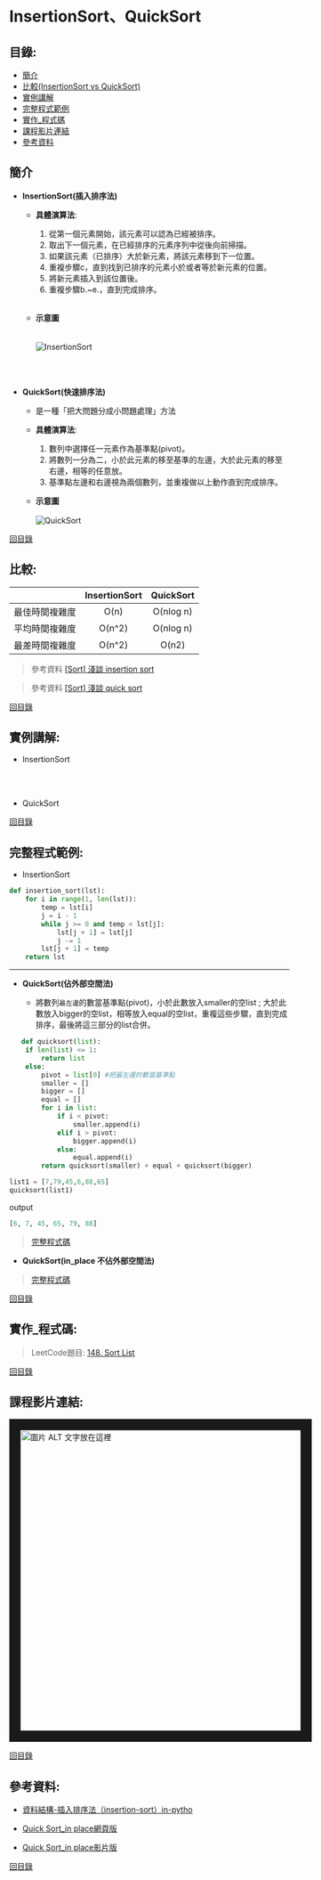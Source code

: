 InsertionSort、QuickSort
=============

目錄:
--------
* [簡介](#簡介)
* [比較(InsertionSort vs QuickSort)](#比較)
* [實例講解](#實例講解)
* [完整程式範例](#完整程式範例)
* [實作_程式碼](#實作_程式碼)
* [課程影片連結](#課程影片連結)
* [參考資料](#參考資料)


簡介
-----
* **InsertionSort(插入排序法)**
    * **具體演算法**:
      1. 從第一個元素開始，該元素可以認為已經被排序。
      2. 取出下一個元素，在已經排序的元素序列中從後向前掃描。
      3. 如果該元素（已排序）大於新元素，將該元素移到下一位置。
      4. 重複步驟c，直到找到已排序的元素小於或者等於新元素的位置。
      5. 將新元素插入到該位置後。
      6. 重複步驟b.~e.，直到完成排序。
 <br></br>   
 
   
   * **示意圖**
<br></br>      
![InsertionSort](https://media.geeksforgeeks.org/wp-content/uploads/insertionsort.png)

<br></br>
* **QuickSort(快速排序法)**

   * 是一種「把大問題分成小問題處理」方法
   * **具體演算法**:
      1. 數列中選擇任一元素作為基準點(pivot)。
      2. 將數列一分為二，小於此元素的移至基準的左邊，大於此元素的移至右邊，相等的任意放。
      3. 基準點左邊和右邊視為兩個數列，並重複做以上動作直到完成排序。

   * **示意圖**
<br></br>
![QuickSort](https://i2.wp.com/www.techiedelight.com/wp-content/uploads/Quicksort.png?w=1100http://)

[回目錄](https://github.com/imucici/my-learning-note/blob/master/%E4%B8%8A%E8%AA%B2%E5%85%A7%E5%AE%B9%E7%AD%86%E8%A8%98/%E7%AC%AC%E5%9B%9B%E9%80%B1%E4%B8%8A%E8%AA%B2%E9%80%B2%E5%BA%A6.md#%E7%9B%AE%E9%8C%84)


比較:
-----


|         |     InsertionSort     | QuickSort  |
| :-------------: |:-------------:| :------------:|
| 最佳時間複雜度        | O(n)      | O(nlog n) |
| 平均時間複雜度        | O(n^2)      |   O(nlog n) |
| 最差時間複雜度         | O(n^2)     |  O(n2)   |


> 參考資料 [[Sort] 淺談 insertion sort](https://blog.kuoe0.tw/posts/2013/03/05/sort-about-insertion-sort/)

> 參考資料 [[Sort] 淺談 quick sort](https://blog.kuoe0.tw/posts/2013/03/15/sort-about-quick-sort/)

[回目錄](https://github.com/imucici/my-learning-note/blob/master/%E4%B8%8A%E8%AA%B2%E5%85%A7%E5%AE%B9%E7%AD%86%E8%A8%98/%E7%AC%AC%E5%9B%9B%E9%80%B1%E4%B8%8A%E8%AA%B2%E9%80%B2%E5%BA%A6.md#%E7%9B%AE%E9%8C%84)


實例講解:
-----
* InsertionSort

   
<br></br>



* QuickSort

      



[回目錄](https://github.com/imucici/my-learning-note/blob/master/%E4%B8%8A%E8%AA%B2%E5%85%A7%E5%AE%B9%E7%AD%86%E8%A8%98/%E7%AC%AC%E5%9B%9B%E9%80%B1%E4%B8%8A%E8%AA%B2%E9%80%B2%E5%BA%A6.md#%E7%9B%AE%E9%8C%84)


完整程式範例:
----

* InsertionSort

```python
def insertion_sort(lst):
    for i in range(1, len(lst)):
        temp = lst[i]
        j = i - 1
        while j >= 0 and temp < lst[j]:
            lst[j + 1] = lst[j]
            j -= 1
        lst[j + 1] = temp
    return lst
```
----------------------------------


* **QuickSort(佔外部空間法)**

     * 將數列`最左邊`的數當基準點(pivot)，小於此數放入smaller的空list ; 大於此數放入bigger的空list，相等放入equal的空list，重複這些步驟，直到完成排序，最後將這三部分的list合併。
      
```python
   def quicksort(list):
    if len(list) <= 1:
        return list
    else:
        pivot = list[0] #把最左邊的數當基準點
        smaller = []
        bigger = []
        equal = []
        for i in list:
            if i < pivot:
                smaller.append(i)
            elif i > pivot:
                bigger.append(i)
            else:
                equal.append(i)
        return quicksort(smaller) + equal + quicksort(bigger)
   ```
        
```python
list1 = [7,79,45,6,88,65]
quicksort(list1)
```
output

```python
[6, 7, 45, 65, 79, 88]
```
> [完整程式碼]()     
     
     
* **QuickSort(in_place 不佔外部空間法)**

    


> [完整程式碼]()

[回目錄](https://github.com/imucici/my-learning-note/blob/master/%E4%B8%8A%E8%AA%B2%E5%85%A7%E5%AE%B9%E7%AD%86%E8%A8%98/%E7%AC%AC%E5%9B%9B%E9%80%B1%E4%B8%8A%E8%AA%B2%E9%80%B2%E5%BA%A6.md#%E7%9B%AE%E9%8C%84)

實作_程式碼:
----

> LeetCode題目: [148. Sort List](https://leetcode.com/problems/sort-list/)


[回目錄](https://github.com/imucici/my-learning-note/blob/master/%E4%B8%8A%E8%AA%B2%E5%85%A7%E5%AE%B9%E7%AD%86%E8%A8%98/%E7%AC%AC%E5%9B%9B%E9%80%B1%E4%B8%8A%E8%AA%B2%E9%80%B2%E5%BA%A6.md#%E7%9B%AE%E9%8C%84)

課程影片連結:
----
<a href="http://www.youtube.com/watch?feature=player_embedded&v=G4dwRF_Rzd0
" target="_blank"><img src="http://img.youtube.com/vi/G4dwRF_Rzd0/0.jpg" 
alt="圖片 ALT 文字放在這裡" width="720" height="540" border="20" /></a>

[回目錄](https://github.com/imucici/my-learning-note/blob/master/%E4%B8%8A%E8%AA%B2%E5%85%A7%E5%AE%B9%E7%AD%86%E8%A8%98/%E7%AC%AC%E5%9B%9B%E9%80%B1%E4%B8%8A%E8%AA%B2%E9%80%B2%E5%BA%A6.md#%E7%9B%AE%E9%8C%84)

參考資料:
----
* [資料結構-插入排序法（insertion-sort）in-pytho](http://jialin128.pixnet.net/blog/post/141019829-%5B-%E8%B3%87%E6%96%99%E7%B5%90%E6%A7%8B-%5D-%E6%8F%92%E5%85%A5%E6%8E%92%E5%BA%8F%E6%B3%95%EF%BC%88insertion-sort%EF%BC%89in-pytho)

* [Quick Sort_in place網頁版](https://www.cnblogs.com/zuoyuan/p/3766296.html)

* [Quick Sort_in place影片版](https://www.youtube.com/watch?v=KPbqi9lza64&feature=youtu.be)

[回目錄](https://github.com/imucici/my-learning-note/blob/master/%E4%B8%8A%E8%AA%B2%E5%85%A7%E5%AE%B9%E7%AD%86%E8%A8%98/%E7%AC%AC%E5%9B%9B%E9%80%B1%E4%B8%8A%E8%AA%B2%E9%80%B2%E5%BA%A6.md#%E7%9B%AE%E9%8C%84)

